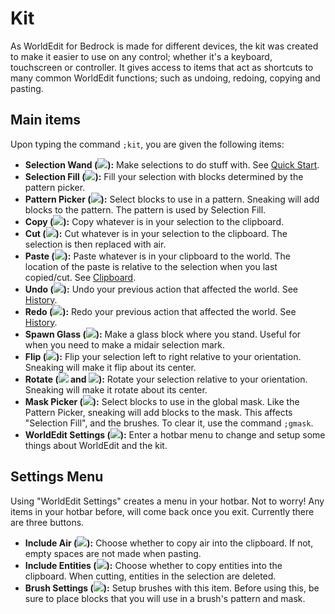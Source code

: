 # Kit

As WorldEdit for Bedrock is made for different devices, the kit was created to make it easier to use on any control; whether it's a keyboard, touchscreen or controller. It gives access to items that act as shortcuts to many common WorldEdit functions; such as undoing, redoing, copying and pasting.

## Main items

Upon typing the command `;kit`, you are given the following items:

* **Selection Wand (<img src="/img/icons/wood_axe.png" class="wedit-icn" id="selection_wand"/>):** Make selections to do stuff with. See [Quick Start](/quick_start).
* **Selection Fill (<img src="/img/icons/selection_fill.png" class="wedit-icn" id="selection_fill"/>):** Fill your selection with blocks determined by the pattern picker.
* **Pattern Picker (<img src="/img/icons/eyedropper.png" class="wedit-icn" id="pattern_picker"/>):** Select blocks to use in a pattern. Sneaking will add blocks to the pattern. The pattern is used by Selection Fill.
* **Copy (<img src="/img/icons/copy.png" class="wedit-icn" id="copy"/>):** Copy whatever is in your selection to the clipboard.
* **Cut (<img src="/img/icons/cut.png" class="wedit-icn" id="cut"/>):** Cut whatever is in your selection to the clipboard. The selection is then replaced with air.
* **Paste (<img src="/img/icons/paste.png" class="wedit-icn"  id="paste"/>):** Paste whatever is in your clipboard to the world. The location of the paste is relative to the selection when you last copied/cut. See [Clipboard](/usage/clipboard).
* **Undo (<img src="/img/icons/undo.png" class="wedit-icn" id="undo"/>):** Undo your previous action that affected the world. See [History](/usage/general/history).
* **Redo (<img src="/img/icons/redo.png" class="wedit-icn" id="redo"/>):** Redo your previous action that affected the world. See [History](/usage/general/history).
* **Spawn Glass (<img src="/img/icons/spawn_glass.png" class="wedit-icn" id="spawn_glass"/>):** Make a glass block where you stand. Useful for when you need to make a midair selection mark.
* **Flip (<img src="/img/icons/flip.png" class="wedit-icn" id="flip"/>):** Flip your selection left to right relative to your orientation. Sneaking will make it flip about its center.
* **Rotate (<img src="/img/icons/rotate_cw.png" class="wedit-icn" id="rotate"/> and <img src="/img/icons/rotate_ccw.png" class="wedit-icn"/>):** Rotate your selection relative to your orientation. Sneaking will make it rotate about its center.
* **Mask Picker (<img src="/img/icons/maskdropper.png" class="wedit-icn" id="mask_picker"/>):** Select blocks to use in the global mask. Like the Pattern Picker, sneaking will add blocks to the mask. This affects "Selection Fill", and the brushes. To clear it, use the command `;gmask`.
* **WorldEdit Settings (<img src="/img/icons/config.png" class="wedit-icn" id="config"/>):** Enter a hotbar menu to change and setup some things about WorldEdit and the kit.

## Settings Menu

Using "WorldEdit Settings" creates a menu in your hotbar. Not to worry!  Any items in your hotbar before, will come back once you exit. Currently there are three buttons.

* **Include Air (<img src="/img/icons/include_air.png" class="wedit-icn"/>):** Choose whether to copy air into the clipboard. If not, empty spaces are not made when pasting.
* **Include Entities (<img src="/img/icons/include_entities.png" class="wedit-icn"/>):** Choose whether to copy entities into the clipboard. When cutting, entities in the selection are deleted.
* **Brush Settings (<img src="/img/icons/brush_config.png" class="wedit-icn"/>):** Setup brushes with this item. Before using this, be sure to place blocks that you will use in a brush's pattern and mask.